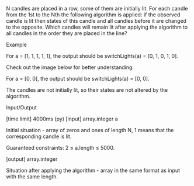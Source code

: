 N candles are placed in a row, some of them are initially lit. For each candle from the 1st to the Nth the following algorithm is applied: if the observed candle is lit then states of this candle and all candles before it are changed to the opposite. Which candles will remain lit after applying the algorithm to all candles in the order they are placed in the line?

Example

For a = [1, 1, 1, 1, 1], the output should be
switchLights(a) = [0, 1, 0, 1, 0].

Check out the image below for better understanding:



For a = [0, 0], the output should be
switchLights(a) = [0, 0].

The candles are not initially lit, so their states are not altered by the algorithm.

Input/Output

[time limit] 4000ms (py)
[input] array.integer a

Initial situation - array of zeros and ones of length N, 1 means that the corresponding candle is lit.

Guaranteed constraints:
2 ≤ a.length ≤ 5000.

[output] array.integer

Situation after applying the algorithm - array in the same format as input with the same length.
